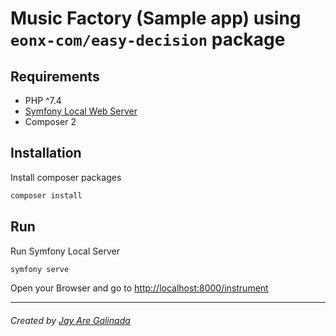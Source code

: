# Music Factory (Sample app) using `eonx-com/easy-decision` package

## Requirements
- PHP ^7.4
- [Symfony Local Web Server](https://symfony.com/doc/current/setup/symfony_server.html)
- Composer 2

## Installation

Install composer packages

```sh
composer install
```

## Run

Run Symfony Local Server

```sh
symfony serve
```

Open your Browser and go to [http://localhost:8000/instrument](http://localhost:8000/instrument)

* * *
###### Created by [Jay Are Galinada](https://jayaregalinada.github.io)
